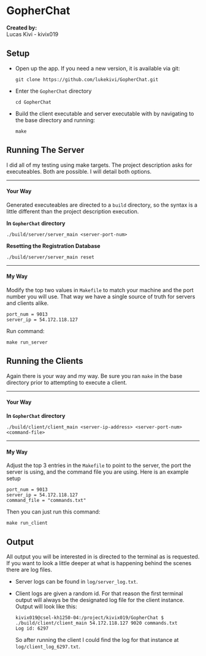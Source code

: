# GopherChat
**Created by:** \
Lucas Kivi - kivix019 

## Setup
* Open up the app. If you need a new version, it is available via git:
	```
    git clone https://github.com/lukekivi/GopherChat.git
	```
* Enter the `GopherChat` directory
	```
	cd GopherChat
	```
* Build the client executable and server executable with by navigating to the base directory and running:
	```
    make
    ```
## Running The Server
I did all of my testing using make targets. The project description asks for executeables. Both are possible. I will detail both options.
___
#### Your Way
Generated executeables are directed to a `build` directory, so the syntax is a little different than the project description execution. 

**In `GopherChat` directory**
```
./build/server/server_main <server-port-num>
```

**Resetting the Registration Database**
```
./build/server/server_main reset
```
___
#### My Way
Modify the top two values in `Makefile` to match your machine and the port number you will use. That way we have a single source of truth for servers and clients alike.
```
port_num = 9013
server_ip = 54.172.118.127
```
Run command:
```
make run_server
```

## Running the Clients
Again there is your way and my way. Be sure you ran `make` in the base directory prior to attempting to execute a client.
___
#### Your Way

**In `GopherChat` directory**
```
./build/client/client_main <server-ip-address> <server-port-num> <command-file>
```
___
#### My Way

Adjust the top 3 entries in the `Makefile` to point to the server, the port the server is using, and the command file you are using. Here is an example setup
```
port_num = 9013
server_ip = 54.172.118.127
command_file = "commands.txt"
``` 

Then you can just run this command:
```
make run_client
```

## Output
All output you will be interested in is directed to the terminal as is requested. If you want to look a little deeper at what is happening behind the scenes there are log files.

* Server logs can be found in `log/server_log.txt`.

* Client logs are given a random id. For that reason the first terminal output will always be the designated log file for the client instance. Output will look like this:
	```
	kivix019@csel-kh1250-04:/project/kivix019/GopherChat $ ./build/client/client_main 54.172.118.127 9020 commands.txt
	Log id: 6297
	```
	So after running the client I could find the log for that instance at `log/client_log_6297.txt`.
